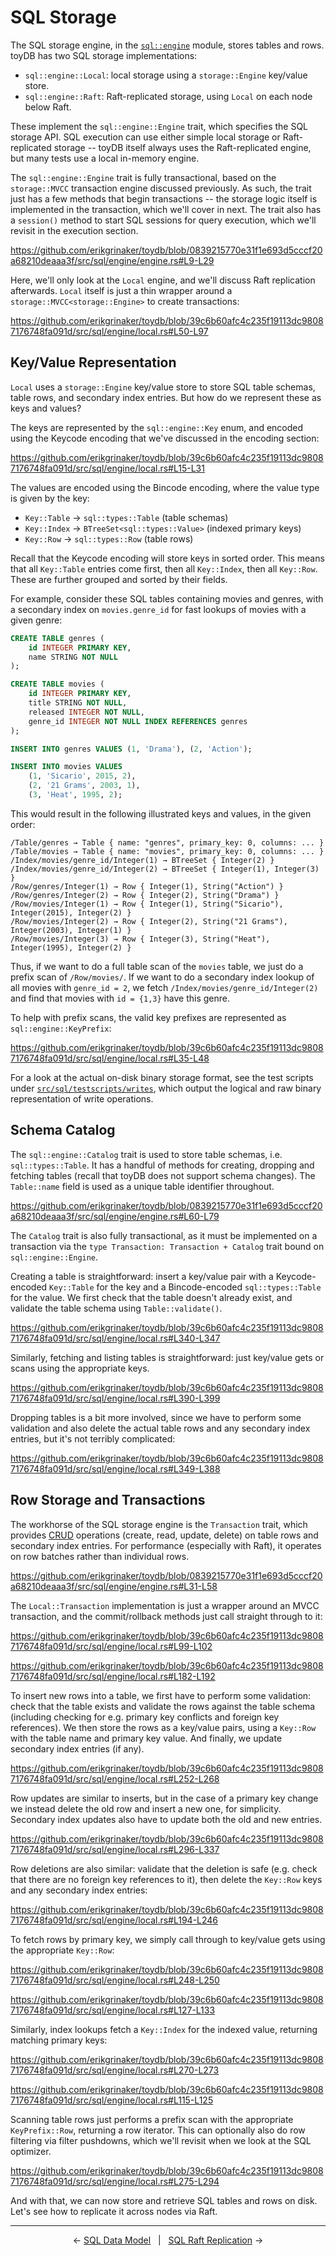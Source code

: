 # SQL Storage

The SQL storage engine, in the [`sql::engine`](https://github.com/erikgrinaker/toydb/tree/213e5c02b09f1a3cac6a8bbd0a81773462f367f5/src/sql/engine)
module, stores tables and rows. toyDB has two SQL storage implementations:

* `sql::engine::Local`: local storage using a `storage::Engine` key/value store.
* `sql::engine::Raft`: Raft-replicated storage, using `Local` on each node below Raft.

These implement the `sql::engine::Engine` trait, which specifies the SQL storage API. SQL execution
can use either simple local storage or Raft-replicated storage -- toyDB itself always uses the
Raft-replicated engine, but many tests use a local in-memory engine.

The `sql::engine::Engine` trait is fully transactional, based on the `storage::MVCC` transaction
engine discussed previously. As such, the trait just has a few methods that begin transactions --
the storage logic itself is implemented in the transaction, which we'll cover in next. The trait
also has a `session()` method to start SQL sessions for query execution, which we'll revisit in the
execution section.

https://github.com/erikgrinaker/toydb/blob/0839215770e31f1e693d5cccf20a68210deaaa3f/src/sql/engine/engine.rs#L9-L29

Here, we'll only look at the `Local` engine, and we'll discuss Raft replication afterwards. `Local`
itself is just a thin wrapper around a `storage::MVCC<storage::Engine>` to create transactions:

https://github.com/erikgrinaker/toydb/blob/39c6b60afc4c235f19113dc98087176748fa091d/src/sql/engine/local.rs#L50-L97

## Key/Value Representation

`Local` uses a `storage::Engine` key/value store to store SQL table schemas, table rows, and
secondary index entries. But how do we represent these as keys and values?

The keys are represented by the `sql::engine::Key` enum, and encoded using the Keycode encoding
that we've discussed in the encoding section:

https://github.com/erikgrinaker/toydb/blob/39c6b60afc4c235f19113dc98087176748fa091d/src/sql/engine/local.rs#L15-L31

The values are encoded using the Bincode encoding, where the value type is given by the key:

* `Key::Table` → `sql::types::Table` (table schemas)
* `Key::Index` → `BTreeSet<sql::types::Value>` (indexed primary keys)
* `Key::Row` → `sql::types::Row` (table rows)

Recall that the Keycode encoding will store keys in sorted order. This means that all `Key::Table`
entries come first, then all `Key::Index`, then all `Key::Row`. These are further grouped and
sorted by their fields.

For example, consider these SQL tables containing movies and genres, with a secondary index on
`movies.genre_id` for fast lookups of movies with a given genre:

```sql
CREATE TABLE genres (
    id INTEGER PRIMARY KEY,
    name STRING NOT NULL
);

CREATE TABLE movies (
    id INTEGER PRIMARY KEY,
    title STRING NOT NULL,
    released INTEGER NOT NULL,
    genre_id INTEGER NOT NULL INDEX REFERENCES genres
);

INSERT INTO genres VALUES (1, 'Drama'), (2, 'Action');

INSERT INTO movies VALUES
    (1, 'Sicario', 2015, 2),
    (2, '21 Grams', 2003, 1),
    (3, 'Heat', 1995, 2);
```

This would result in the following illustrated keys and values, in the given order:

```
/Table/genres → Table { name: "genres", primary_key: 0, columns: ... }
/Table/movies → Table { name: "movies", primary_key: 0, columns: ... }
/Index/movies/genre_id/Integer(1) → BTreeSet { Integer(2) }
/Index/movies/genre_id/Integer(2) → BTreeSet { Integer(1), Integer(3) }
/Row/genres/Integer(1) → Row { Integer(1), String("Action") }
/Row/genres/Integer(2) → Row { Integer(2), String("Drama") }
/Row/movies/Integer(1) → Row { Integer(1), String("Sicario"), Integer(2015), Integer(2) }
/Row/movies/Integer(2) → Row { Integer(2), String("21 Grams"), Integer(2003), Integer(1) }
/Row/movies/Integer(3) → Row { Integer(3), String("Heat"), Integer(1995), Integer(2) }
```

Thus, if we want to do a full table scan of the `movies` table, we just do a prefix scan of
`/Row/movies/`. If we want to do a secondary index lookup of all movies with `genre_id = 2`, we
fetch `/Index/movies/genre_id/Integer(2)` and find that movies with `id = {1,3}` have this genre.

To help with prefix scans, the valid key prefixes are represented as `sql::engine::KeyPrefix`:

https://github.com/erikgrinaker/toydb/blob/39c6b60afc4c235f19113dc98087176748fa091d/src/sql/engine/local.rs#L35-L48

For a look at the actual on-disk binary storage format, see the test scripts under
[`src/sql/testscripts/writes`](https://github.com/erikgrinaker/toydb/tree/c2b0f7f1d6cbf6e2cdc09fc0aec7b050e840ec21/src/sql/testscripts/writes),
which output the logical and raw binary representation of write operations.

## Schema Catalog

The `sql::engine::Catalog` trait is used to store table schemas, i.e. `sql::types::Table`. It has a
handful of methods for creating, dropping and fetching tables (recall that toyDB does not support
schema changes). The `Table::name` field is used as a unique table identifier throughout.

https://github.com/erikgrinaker/toydb/blob/0839215770e31f1e693d5cccf20a68210deaaa3f/src/sql/engine/engine.rs#L60-L79

The `Catalog` trait is also fully transactional, as it must be implemented on a transaction via the
`type Transaction: Transaction + Catalog` trait bound on `sql::engine::Engine`.

Creating a table is straightforward: insert a key/value pair with a Keycode-encoded `Key::Table`
for the key and a Bincode-encoded `sql::types::Table` for the value. We first check that the
table doesn't already exist, and validate the table schema using `Table::validate()`.

https://github.com/erikgrinaker/toydb/blob/39c6b60afc4c235f19113dc98087176748fa091d/src/sql/engine/local.rs#L340-L347

Similarly, fetching and listing tables is straightforward: just key/value gets or scans using the
appropriate keys.

https://github.com/erikgrinaker/toydb/blob/39c6b60afc4c235f19113dc98087176748fa091d/src/sql/engine/local.rs#L390-L399

Dropping tables is a bit more involved, since we have to perform some validation and also delete the
actual table rows and any secondary index entries, but it's not terribly complicated:

https://github.com/erikgrinaker/toydb/blob/39c6b60afc4c235f19113dc98087176748fa091d/src/sql/engine/local.rs#L349-L388

## Row Storage and Transactions

The workhorse of the SQL storage engine is the `Transaction` trait, which provides
[CRUD](https://en.wikipedia.org/wiki/Create,_read,_update_and_delete) operations (create, read,
update, delete) on table rows and secondary index entries. For performance (especially with Raft),
it operates on row batches rather than individual rows.

https://github.com/erikgrinaker/toydb/blob/0839215770e31f1e693d5cccf20a68210deaaa3f/src/sql/engine/engine.rs#L31-L58

The `Local::Transaction` implementation is just a wrapper around an MVCC transaction, and the
commit/rollback methods just call straight through to it:

https://github.com/erikgrinaker/toydb/blob/39c6b60afc4c235f19113dc98087176748fa091d/src/sql/engine/local.rs#L99-L102

https://github.com/erikgrinaker/toydb/blob/39c6b60afc4c235f19113dc98087176748fa091d/src/sql/engine/local.rs#L182-L192

To insert new rows into a table, we first have to perform some validation: check that the table
exists and validate the rows against the table schema (including checking for e.g. primary key
conflicts and foreign key references). We then store the rows as a key/value pairs, using a
`Key::Row` with the table name and primary key value. And finally, we update secondary index entries
(if any).

https://github.com/erikgrinaker/toydb/blob/39c6b60afc4c235f19113dc98087176748fa091d/src/sql/engine/local.rs#L252-L268

Row updates are similar to inserts, but in the case of a primary key change we instead delete the
old row and insert a new one, for simplicity. Secondary index updates also have to update both the
old and new entries.

https://github.com/erikgrinaker/toydb/blob/39c6b60afc4c235f19113dc98087176748fa091d/src/sql/engine/local.rs#L296-L337

Row deletions are also similar: validate that the deletion is safe (e.g. check that there are no
foreign key references to it), then delete the `Key::Row` keys and any secondary index entries:

https://github.com/erikgrinaker/toydb/blob/39c6b60afc4c235f19113dc98087176748fa091d/src/sql/engine/local.rs#L194-L246

To fetch rows by primary key, we simply call through to key/value gets using the appropriate
`Key::Row`:

https://github.com/erikgrinaker/toydb/blob/39c6b60afc4c235f19113dc98087176748fa091d/src/sql/engine/local.rs#L248-L250

https://github.com/erikgrinaker/toydb/blob/39c6b60afc4c235f19113dc98087176748fa091d/src/sql/engine/local.rs#L127-L133

Similarly, index lookups fetch a `Key::Index` for the indexed value, returning matching primary
keys:

https://github.com/erikgrinaker/toydb/blob/39c6b60afc4c235f19113dc98087176748fa091d/src/sql/engine/local.rs#L270-L273

https://github.com/erikgrinaker/toydb/blob/39c6b60afc4c235f19113dc98087176748fa091d/src/sql/engine/local.rs#L115-L125

Scanning table rows just performs a prefix scan with the appropriate `KeyPrefix::Row`, returning a
row iterator. This can optionally also do row filtering via filter pushdowns, which we'll revisit
when we look at the SQL optimizer.

https://github.com/erikgrinaker/toydb/blob/39c6b60afc4c235f19113dc98087176748fa091d/src/sql/engine/local.rs#L275-L294

And with that, we can now store and retrieve SQL tables and rows on disk. Let's see how to replicate
it across nodes via Raft.

---

<p align="center">
← <a href="sql-data.md">SQL Data Model</a> &nbsp; | &nbsp; <a href="sql-raft.md">SQL Raft Replication</a> →
</p>